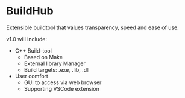 # BuildHub

Extensible buildtool that values transparency, speed and ease of use.

v1.0 will include:

- C++ Build-tool
  - Based on Make
  - External library Manager
  - Build targets: .exe, .lib, .dll
- User comfort
  - GUI to access via web browser
  - Supporting VSCode extension
